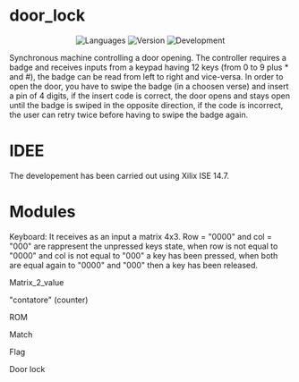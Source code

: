 # door_lock
<p align="center">
 <img alt="Languages" src="https://img.shields.io/badge/language-VHDL-blue">
 <img alt="Version" src="https://img.shields.io/badge/version-1.0-blue"/>
  <img alt="Development" src="https://img.shields.io/badge/development-terminated-brightgreen"/>   
</p>

Synchronous machine controlling a door opening.
The controller requires a badge and receives inputs from a keypad having 12 keys (from 0 to 9 plus * and #), the badge can be read from left to right and vice-versa.
In order to open the door, you have to swipe the badge (in a choosen verse) and insert a pin of 4 digits, if the insert code is correct, the door opens and stays open until the badge is swiped in the opposite direction, if the code is incorrect, the user can retry twice before having to swipe the badge again.

# IDEE
The developement has been carried out using Xilix ISE 14.7.

# Modules

Keyboard: It receives as an input a matrix 4x3. Row = "0000" and col = "000" are rappresent the unpressed keys state, when row is not equal to "0000" and col is not equal to "000" a key has been pressed, when both are equal again to "0000" and "000" then a key has been released.

Matrix_2_value

"contatore" (counter)

ROM

Match

Flag

Door lock
